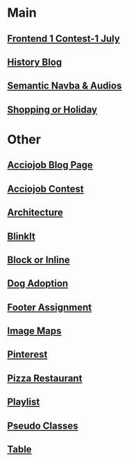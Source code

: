 # Main

<base target="_blank">

## [Frontend 1 Contest-1 July](https://meetgovindbajaj.github.io/Acciojob/Main/Frontend%201%20Contest-1%20July/)

## [History Blog](https://meetgovindbajaj.github.io/Acciojob/Main/History%20Blog)

## [Semantic Navba & Audios](https://meetgovindbajaj.github.io/Acciojob/Main/Semantic%20Navba%20&%20Audios)

## [Shopping or Holiday](https://meetgovindbajaj.github.io/Acciojob/Main/Shopping%20or%20Holiday)

# Other

## [Acciojob Blog Page](https://meetgovindbajaj.github.io/Acciojob/Other/Acciojob%20Blog%20Page)

## [Acciojob Contest](https://meetgovindbajaj.github.io/Acciojob/Other/acciojob-contest)

## [Architecture](https://meetgovindbajaj.github.io/Acciojob/Other/Architecture)

## [BlinkIt](https://meetgovindbajaj.github.io/Acciojob/Other/blinkit)

## [Block or Inline](https://meetgovindbajaj.github.io/Acciojob/Other/Block%20or%20Inline)

## [Dog Adoption](https://meetgovindbajaj.github.io/Acciojob/Other/Dog%20Adoption)

## [Footer Assignment](https://meetgovindbajaj.github.io/Acciojob/Other/Footer%20Assignment)

## [Image Maps](https://meetgovindbajaj.github.io/Acciojob/Other/Image-maps)

## [Pinterest](https://meetgovindbajaj.github.io/Acciojob/Other/pinterest)

## [Pizza Restaurant](https://meetgovindbajaj.github.io/Acciojob/Other/pizza-restaurant)

## [Playlist](https://meetgovindbajaj.github.io/Acciojob/Other/Playlist)

## [Pseudo Classes](https://meetgovindbajaj.github.io/Acciojob/Other/pseudo-classes)

## [Table](https://meetgovindbajaj.github.io/Acciojob/Other/table)
